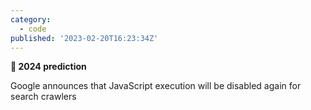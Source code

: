 ```yaml
---
category:
  - code
published: '2023-02-20T16:23:34Z'
---
```


**🎯 2024 prediction**

Google announces that JavaScript execution will be disabled again for search crawlers